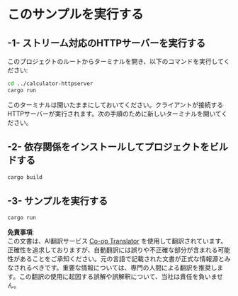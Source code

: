 <!--
CO_OP_TRANSLATOR_METADATA:
{
  "original_hash": "aa5122c6d9868b4b566586f27577ca47",
  "translation_date": "2025-08-11T12:00:14+00:00",
  "source_file": "03-GettingStarted/06-http-streaming/solution/rust/calculator-httpclient/README.md",
  "language_code": "ja"
}
-->
# このサンプルを実行する

## -1- ストリーム対応のHTTPサーバーを実行する

このプロジェクトのルートからターミナルを開き、以下のコマンドを実行してください:

```bash
cd ../calculator-httpserver
cargo run
```

このターミナルは開いたままにしておいてください。クライアントが接続するHTTPサーバーが実行されます。次の手順のために新しいターミナルを開いてください。

## -2- 依存関係をインストールしてプロジェクトをビルドする

```bash
cargo build
```

## -3- サンプルを実行する

```bash
cargo run
```

**免責事項**:  
この文書は、AI翻訳サービス [Co-op Translator](https://github.com/Azure/co-op-translator) を使用して翻訳されています。正確性を追求しておりますが、自動翻訳には誤りや不正確な部分が含まれる可能性があることをご承知ください。元の言語で記載された文書が正式な情報源とみなされるべきです。重要な情報については、専門の人間による翻訳を推奨します。この翻訳の使用に起因する誤解や誤解釈について、当社は責任を負いません。